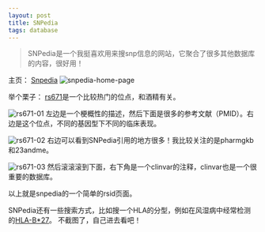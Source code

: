 ```yaml
---
layout: post
title: SNPedia
tags: database
---
```

> SNPedia是一个我挺喜欢用来搜snp信息的网站，它聚合了很多其他数据库的内容，很好用！

主页：
[Snpedia](https://www.snpedia.com/index.php/SNPedia)
![snpedia-home-page](https://github.com/pzweuj/pzweuj.github.io/raw/master/downloads/images/snpedia-home-page.png)

举个栗子：
[rs671](https://www.snpedia.com/index.php/Rs671)是一个比较热门的位点，和酒精有关。

![rs671-01](https://github.com/pzweuj/pzweuj.github.io/raw/master/downloads/images/snpedia-rs671-01.png)
左边是一个梗概性的描述，然后下面是很多的参考文献（PMID）。右边是这个位点，不同的基因型下不同的临床表现。

![rs671-02](https://github.com/pzweuj/pzweuj.github.io/raw/master/downloads/images/snpedia-rs671-02.png)
右边可以看到SNPedia引用的地方很多！我比较关注的是pharmgkb和23andme。

![rs671-03](https://github.com/pzweuj/pzweuj.github.io/raw/master/downloads/images/snpedia-rs671-03.png)
然后滚滚滚到下面，右下角是一个clinvar的注释，clinvar也是一个很重要的数据库。

以上就是snpedia的一个简单的rsid页面。

SNPedia还有一些搜索方式，比如搜一个HLA的分型，例如在风湿病中经常检测的[HLA-B\*27](https://www.snpedia.com/index.php/HLA-B27)。
不截图了，自己进去看吧！



[^_^]:好久不见，甚是想念！
